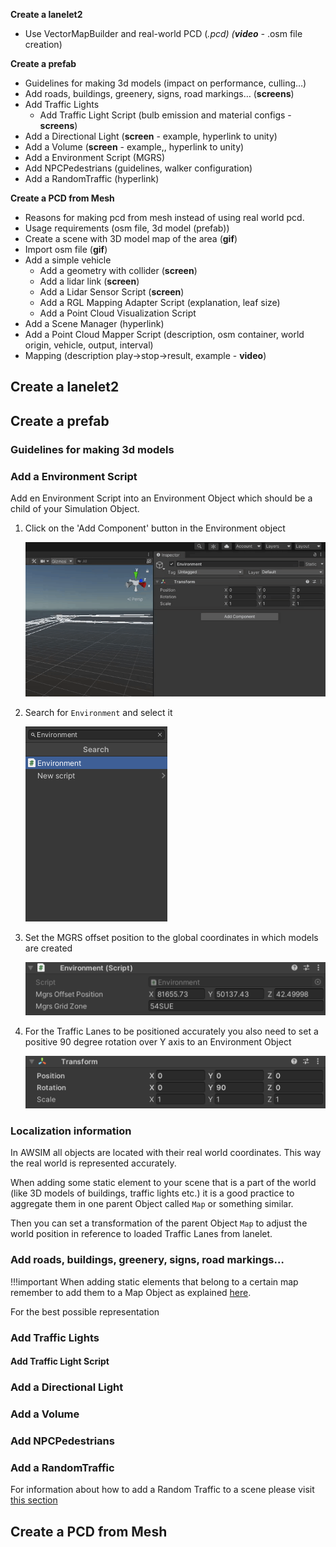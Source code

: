 <!-- TODO everything -->
**Create a lanelet2**

- Use VectorMapBuilder and real-world PCD (*.pcd) (**video** -* .osm file creation)

**Create a prefab**

- Guidelines for making 3d models (impact on performance, culling…)
- Add roads, buildings, greenery, signs, road markings… (**screens**)
- Add Traffic Lights
    - Add Traffic Light Script (bulb emission and material configs - **screens**)
- Add a Directional Light (**screen** - example, hyperlink to unity)
- Add a Volume (**screen** - example,, hyperlink to unity)
- Add a Environment Script (MGRS)
- Add NPCPedestrians (guidelines, walker configuration)
- Add a RandomTraffic (hyperlink)

**Create a PCD from Mesh**

- Reasons for making pcd from mesh instead of using real world pcd.
- Usage requirements (osm file, 3d model (prefab))
- Create a scene with 3D model map of the area (**gif**)
- Import osm file (**gif**)
- Add a simple vehicle
    - Add a geometry with collider (**screen**)
    - Add a lidar link (**screen**)
    - Add a Lidar Sensor Script (**screen**)
    - Add a RGL Mapping Adapter Script (explanation, leaf size)
    - Add a Point Cloud Visualization Script
- Add a Scene Manager (hyperlink)
- Add a Point Cloud Mapper Script (description, osm container, world origin, vehicle, output, interval)
- Mapping (description play->stop->result, example - **video**)

## Create a lanelet2

## Create a prefab

### Guidelines for making 3d models

### Add a Environment Script
Add en Environment Script into an Environment Object which should be a child of your Simulation Object.

1. Click on the 'Add Component' button in the Environment object

    ![Add environment script gif](add_environment_script.gif)

1. Search for `Environment` and select it

    ![Search for environment script](search_environment_script.png)

1. Set the MGRS offset position to the global coordinates in which models are created

    ![environment mgrs](environment_mgrs.png)

1. For the Traffic Lanes to be positioned accurately you also need to set a positive 90 degree rotation over Y axis to an Environment Object

    ![environment transformation](environment_transformation.png)

### Localization information
In AWSIM all objects are located with their real world coordinates.
This way the real world is represented accurately.

When adding some static element to your scene that is a part of the world (like 3D models of buildings, traffic lights etc.) it is a good practice to aggregate them in one parent Object called `Map` or something similar.

Then you can set a transformation of the parent Object `Map` to adjust the world position in reference to loaded Traffic Lanes from lanelet.

### Add roads, buildings, greenery, signs, road markings…
!!!important
    When adding static elements that belong to a certain map remember to add them to a Map Object as explained [here](#localization-information).

For the best possible representation 

### Add Traffic Lights

#### Add Traffic Light Script

### Add a Directional Light

### Add a Volume

### Add NPCPedestrians

### Add a RandomTraffic
For information about how to add a Random Traffic to a scene please visit [this section](../AddARandomTrafficToScene/)

## Create a PCD from Mesh
